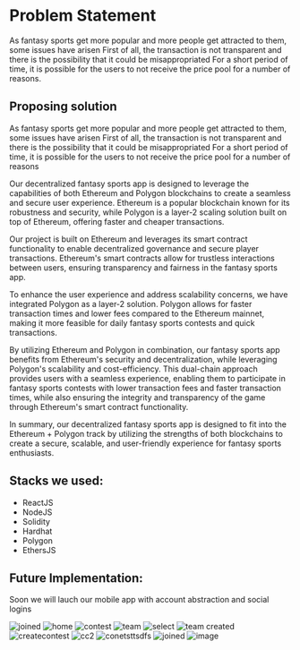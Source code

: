 # Problem Statement

As fantasy sports get more popular and more people get attracted to them, some issues have arisen
First of all, the transaction is not transparent and there is the possibility that it could be misappropriated
For a short period of time, it is possible for the users to not receive the price pool for a number of reasons.

## Proposing solution

As fantasy sports get more popular and more people get attracted to them, some issues have arisen
First of all, the transaction is not transparent and there is the possibility that it could be misappropriated
For a short period of time, it is possible for the users to not receive the price pool for a number of reasons

Our decentralized fantasy sports app is designed to leverage the capabilities of both Ethereum and Polygon blockchains to create a seamless and secure user experience. Ethereum is a popular blockchain known for its robustness and security, while Polygon is a layer-2 scaling solution built on top of Ethereum, offering faster and cheaper transactions.

Our project is built on Ethereum and leverages its smart contract functionality to enable decentralized governance and secure player transactions. Ethereum's smart contracts allow for trustless interactions between users, ensuring transparency and fairness in the fantasy sports app.

To enhance the user experience and address scalability concerns, we have integrated Polygon as a layer-2 solution. Polygon allows for faster transaction times and lower fees compared to the Ethereum mainnet, making it more feasible for daily fantasy sports contests and quick transactions.

By utilizing Ethereum and Polygon in combination, our fantasy sports app benefits from Ethereum's security and decentralization, while leveraging Polygon's scalability and cost-efficiency. This dual-chain approach provides users with a seamless experience, enabling them to participate in fantasy sports contests with lower transaction fees and faster transaction times, while also ensuring the integrity and transparency of the game through Ethereum's smart contract functionality.

In summary, our decentralized fantasy sports app is designed to fit into the Ethereum + Polygon track by utilizing the strengths of both blockchains to create a secure, scalable, and user-friendly experience for fantasy sports enthusiasts.

## Stacks we used:

<ul>
<li>ReactJS</li>
<li>NodeJS</li>
<li>Solidity</li>
<li>Hardhat</li>
<li>Polygon </li>
<li>EthersJS</li>
</ul>

## Future Implementation:

Soon we will lauch our mobile app with account abstraction and social logins

![joined](https://user-images.githubusercontent.com/67679146/236435566-8e1b186b-e5d9-40c1-95f0-bd04390c3cd4.png)
![home](https://user-images.githubusercontent.com/67679146/236435600-4b143d90-3386-4b21-9e6a-fdebfb5f0b94.png)
![contest](https://user-images.githubusercontent.com/67679146/236435614-dbbf1f94-99eb-4b17-8634-a437aae96441.png)
![team](https://user-images.githubusercontent.com/67679146/236435628-0cbcac09-a409-44bf-b8f8-271cc7b5cff8.png)
![select](https://user-images.githubusercontent.com/67679146/236435679-6d7df093-a0cf-49a6-b449-7ecf4b97046d.png)
![team created](https://user-images.githubusercontent.com/67679146/236435704-6c966cc8-47db-4d2c-b86c-9390f5efd162.png)
![createcontest](https://user-images.githubusercontent.com/67679146/236435717-9a25b902-1998-43cc-81e9-403f9fc7fe7a.png)
![cc2](https://user-images.githubusercontent.com/67679146/236435763-78578fa2-b8a9-467f-9e09-e686ac958512.png)
![conetsttsdfs](https://user-images.githubusercontent.com/67679146/236435774-f3dde604-cbf2-44b4-826f-9eb81484694c.png)
![joined](https://user-images.githubusercontent.com/67679146/236435785-567965e7-e76f-4e85-81e0-261394573ff9.png)
![image](https://user-images.githubusercontent.com/67679146/236450921-e7d93bdf-c333-4152-951f-7ac89ff7326f.png)


